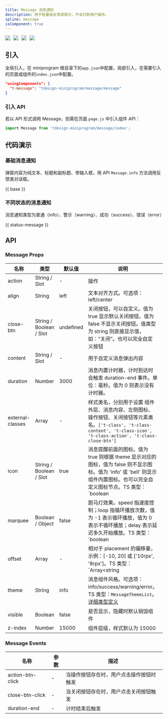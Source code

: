```yaml
---
title: Message 消息通知
description: 用于轻量级反馈或提示，不会打断用户操作。
spline: message
isComponent: true
---
```


<span class="coverages-badge" style="margin-right: 10px"><img src="https://img.shields.io/badge/coverages%3A%20lines-75%25-red" /></span><span class="coverages-badge" style="margin-right: 10px"><img src="https://img.shields.io/badge/coverages%3A%20functions-82%25-blue" /></span><span class="coverages-badge" style="margin-right: 10px"><img src="https://img.shields.io/badge/coverages%3A%20statements-75%25-red" /></span><span class="coverages-badge" style="margin-right: 10px"><img src="https://img.shields.io/badge/coverages%3A%20branches-51%25-red" /></span>
## 引入

全局引入，在 miniprogram 根目录下的`app.json`中配置，局部引入，在需要引入的页面或组件的`index.json`中配置。

```json
"usingComponents": {
  "t-message": "tdesign-miniprogram/message/message"
}
```

### 引入 API

若以 API 形式调用 Message，则需在页面 `page.js` 中引入组件 API：

```js
import Message from 'tdesign-miniprogram/message/index';
```

## 代码演示

### 基础消息通知

弹窗内容为纯文本、标题和副标题、带输入框，用 API `Message.info` 方法调用反馈类对话框。


{{ base }}


### 不同状态的消息通知

消息通知类型为普通（info）、警示（warning）、成功（success）、错误（error）  

{{ status-message }}

## API

### Message Props

| 名称 | 类型 | 默认值 | 说明 | 必传|
| -- | -- | -- | -- | -- |
| action           | String / Slot           | -         | 操作                                                                                                                                                                                | N                                                                                                                  |
| align            | String                  | left      | 文本对齐方式。可选项：left/center                                                                                                                                                   | N                                                                                                                  |
| close-btn        | String / Boolean / Slot | undefined | 关闭按钮，可以自定义。值为 true 显示默认关闭按钮，值为 false 不显示关闭按钮。值类型为 string 则直接显示值，如：“关闭”。也可以完全自定义按钮                                         | N                                                                                                                  |
| content          | String / Slot           | -         | 用于自定义消息弹出内容                                                                                                                                                              | N                                                                                                                  |
| duration         | Number                  | 3000      | 消息内置计时器，计时到达时会触发 duration-end 事件。单位：毫秒。值为 0 则表示没有计时器。                                                                                           | N                                                                                                                  |
| external-classes | Array                   | -         | 样式类名，分别用于设置 组件外层、消息内容、左侧图标、操作按钮、关闭按钮等元素类名。`['t-class', 't-class-content', 't-class-icon', 't-class-action', 't-class-close-btn']`          | N                                                                                                                  |
| icon             | String / Boolean / Slot | true      | 消息提醒前面的图标。值为 true 则根据 theme 显示对应的图标，值为 false 则不显示图标。值为 'info' 或 'bell' 则显示组件内置图标。也可以完全自定义图标节点。TS 类型：`boolean           | 'info'                                                                                                             | 'bell'` | N   |
| marquee          | Boolean / Object        | false     | 跑马灯效果。speed 指速度控制；loop 指循环播放次数，值为 -1 表示循环播放，值为 0 表示不循环播放；delay 表示延迟多久开始播放。TS 类型：`boolean                                       | DrawMarquee`。[详细类型定义](https://github.com/Tencent/tdesign-miniprogram/tree/develop/src/message/type.ts) | N       |
| offset           | Array                   | -         | 相对于 placement 的偏移量，示例：[-10, 20] 或 ['10rpx', '8rpx']。TS 类型：`Array<string                                                                                             | number>`                                                                                                           | N       |
| theme            | String                  | info      | 消息组件风格。可选项：info/success/warning/error。TS 类型：`MessageThemeList`。[详细类型定义](https://github.com/Tencent/tdesign-miniprogram/tree/develop/src/message/type.ts) | N                                                                                                                  |
| visible          | Boolean                 | false     | 是否显示，隐藏时默认销毁组件                                                                                                                                                        | N                                                                                                                  |
| z-index          | Number                  | 15000         | 组件层级，样式默认为 15000                                                                                                                                                           | N                                                                                                                  |

### Message Events

| 名称             | 参数 | 描述                                     |
| ---------------- | ---- | ---------------------------------------- |
| action-btn-click | -    | 当操作按钮存在时，用户点击操作按钮时触发 |
| close-btn-click  | -    | 当关闭按钮存在时，用户点击关闭按钮触发   |
| duration-end     | -    | 计时结束后触发                           |
